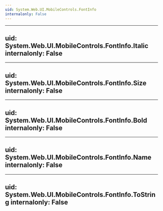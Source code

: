 ```yaml
---
uid: System.Web.UI.MobileControls.FontInfo
internalonly: False
---
```


---
uid: System.Web.UI.MobileControls.FontInfo.Italic
internalonly: False
---

---
uid: System.Web.UI.MobileControls.FontInfo.Size
internalonly: False
---

---
uid: System.Web.UI.MobileControls.FontInfo.Bold
internalonly: False
---

---
uid: System.Web.UI.MobileControls.FontInfo.Name
internalonly: False
---

---
uid: System.Web.UI.MobileControls.FontInfo.ToString
internalonly: False
---
